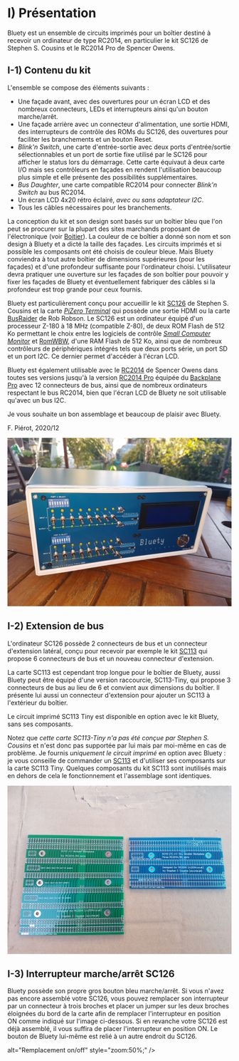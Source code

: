 # I) Présentation<A id="a2"></A>

Bluety est un ensemble de circuits imprimés pour un boîtier destiné à recevoir un ordinateur de type RC2014, en particulier le kit SC126
de Stephen S. Cousins et le RC2014 Pro de Spencer Owens.

## I-1) Contenu du kit<A id="a3"></A>

L'ensemble se compose des éléments suivants :

- Une façade avant, avec des ouvertures pour un écran LCD et des nombreux connecteurs, LEDs et interrupteurs ainsi qu'un bouton marche/arrêt.
- Une façade arrière avec un connecteur d'alimentation, une sortie HDMI, des interrupteurs de contrôle des ROMs du SC126, des ouvertures
  pour faciliter les branchements et un bouton Reset.
- *Blink'n Switch*, une carte d'entrée-sortie avec deux ports d'entrée/sortie sélectionnables et un port de  sortie fixe utilisé par le
  SC126 pour afficher le status lors du démarrage. Cette carte équivaut à deux carte I/O mais ses contrôleurs en façades en rendent
  l'utilisation beaucoup plus simple et elle présente des possibilités supplémentaires.
- *Bus Daughter*, une carte compatible RC2014 pour connecter *Blink'n Switch* au bus RC2014.
- Un écran LCD 4x20 rétro éclairé, *avec ou sans adaptateur I2C*.
- Tous les câbles nécessaires pour les branchements.

La conception du kit et son design sont basés sur un boîtier bleu que l'on peut se procurer sur la plupart des sites marchands proposant
de l'électronique (voir [Boitier](#boîtier)). La couleur de ce boîtier a donné son nom et son design à Bluety et a dicté la taille des
façades. Les circuits imprimés et si possible les composants ont été choisis de couleur bleue. Mais Bluety conviendra à tout autre
boîtier de dimensions supérieures (pour les façades) et d'une profondeur suffisante pour l'ordinateur choisi. L'utilisateur devra
pratiquer une ouverture sur les façades de son boîtier pour pouvoir y fixer les façades de Bluety et éventuellement fabriquer des câbles
si la profondeur est trop grande pour ceux fournis.

Bluety est particulièrement conçu pour accueillir le kit [SC126](https://www.tindie.com/products/tindiescx/sc126-z180-sbc-motherboard-kit/)
de Stephen S. Cousins et la carte *[PiZero Terminal](https://www.tindie.com/products/semachthemonkey/raspberry-pi-zero-serial-terminal-for-rc2014/?pt=ac_prod_search)*
qui possède une sortie HDMI ou la carte [BusRaider](https://www.tindie.com/products/robdobson/play-retro-games-rc2014-graphics-kit/) de Rob Robson.
Le SC126 est un ordinateur équipé d'un processeur Z-180 à 18 MHz (compatible Z-80), de deux ROM Flash de 512 Ko permettant le choix entre les
logiciels de contrôle [*Small Computer Monitor*](https://smallcomputercentral.wordpress.com/small-computer-monitor/) et
[RomWBW](https://github.com/wwarthen/RomWBW), d'une RAM Flash de 512 Ko, ainsi que de nombreux contrôleurs de périphériques
intégrés tels que deux ports série, un port SD et un port I2C. Ce dernier permet d'accéder à l'écran LCD.

Bluety est également utilisable avec le [RC2014](https://www.tindie.com/stores/Semachthemonkey/) de Spencer Owens dans toutes ses
versions jusqu'à la version [RC2014 Pro](https://www.tindie.com/products/Semachthemonkey/backplane-pro-for-rc2014-z80-homebrew-computer/)
équipée du [Backplane Pro](https://www.tindie.com/products/Semachthemonkey/backplane-pro-for-rc2014-z80-homebrew-computer/) avec 12
connecteurs de bus, ainsi que de nombreux ordinateurs respectant le bus RC2014, bien que l'écran LCD de Bluety ne soit utilisable
qu'avec un bus I2C.

Je vous souhaite un bon assemblage et beaucoup de plaisir avec Bluety.

F. Piérot, 2020/12

<img src="Pictures/finished.jpg" alt="Bluety terminé"  />

## I-2) Extension de bus<A id="a4"></A>

L'ordinateur SC126 possède 2 connecteurs de bus et un connecteur d'extension latéral, conçu pour recevoir par exemple le kit
[SC113](https://www.tindie.com/products/tindiescx/sc113-modular-backplane-kit-for-rc2014/?pt=ac_prod_search) qui propose 6
connecteurs de bus et un nouveau connecteur d'extension.

La carte SC113 est cependant trop longue pour le boîtier de Bluety, aussi Bluety peut être équipé d'une version raccourcie,
SC113-Tiny, qui propose 3 connecteurs de bus au lieu de 6 et convient aux dimensions du boîtier. Il présente lui aussi un
connecteur d'extension pour ajouter un SC113 à l'extérieur du boîtier.

Le circuit imprimé SC113 Tiny est disponible en option avec le kit Bluety, sans ses composants.

Notez que *cette carte SC113-Tiny n'a pas été conçue par Stephen S. Cousins* et n'est donc pas supportée par lui mais
par moi-même en cas de problème. Je fournis *uniquement le circuit imprimé* en option avec Bluety : je vous conseille
de commander un [SC113](https://www.tindie.com/products/tindiescx/sc113-modular-backplane-kit-for-rc2014/) et d'utiliser
ses composants sur la carte SC113 Tiny. Quelques composants du kit SC113 sont inutilisés mais en dehors de cela le
fonctionnement et l'assemblage sont identiques.

<img src="Pictures/SC113tiny.jpg" alt="SC113 à côté de SC113 Tiny" style="zoom: 50%;" />

## I-3) Interrupteur marche/arrêt SC126<A id="a5"></A>

Bluety possède son propre gros bouton bleu marche/arrêt. Si vous n'avez pas encore assemblé votre SC126, vous pouvez remplacer
son interrupteur par un connecteur à trois broches et placer un jumper sur les deux broches éloignées du bord de la carte afin
de remplacer l'interrupteur en position ON comme indiqué sur l'image ci-dessous. Si en revanche votre SC126 est déjà assemblé,
il vous suffira de placer l'interrupteur en position ON. Le bouton de Bluety lui-même est relié à un autre endroit du SC126.

alt="Remplacement on/off" style="zoom:50%;" />
